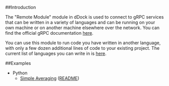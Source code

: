 ##Introduction

The "Remote Module" module in dDock is used to connect to gRPC services that can be written in a variety of languages
and can be running on your own machine or on another machine elsewhere over the network. You can find the official gRPC
documentation [here](https://grpc.io/).

You can use this module to run code you have written in another language, with only a few dozen additional lines of code
to your existing project. The current list of languages you can write in is [here](https://grpc.io/docs/languages/).

##Examples
- Python
  - [Simple Averaging](Python/SimpleAverageExample) ([README](Python/SimpleAverageExample/README.md))
